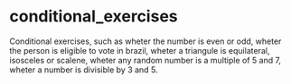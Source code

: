 # conditional_exercises
Conditional exercises, such as wheter the number is even or odd, wheter the person is eligible to vote in brazil, wheter a triangule is equilateral, isosceles or scalene, wheter any random number is a multiple of 5 and 7, wheter a number is divisible by 3 and 5.
